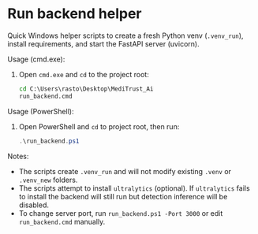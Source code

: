 Run backend helper
==================

Quick Windows helper scripts to create a fresh Python venv (`.venv_run`), install requirements, and start the FastAPI server (uvicorn).

Usage (cmd.exe):

1. Open `cmd.exe` and `cd` to the project root:

   ```cmd
   cd C:\Users\rasto\Desktop\MediTrust_Ai
   run_backend.cmd
   ```

Usage (PowerShell):

1. Open PowerShell and `cd` to project root, then run:

   ```powershell
   .\run_backend.ps1
   ```

Notes:
- The scripts create `.venv_run` and will not modify existing `.venv` or `.venv_new` folders.
- The scripts attempt to install `ultralytics` (optional). If `ultralytics` fails to install the backend will still run but detection inference will be disabled.
- To change server port, run `run_backend.ps1 -Port 3000` or edit `run_backend.cmd` manually.
